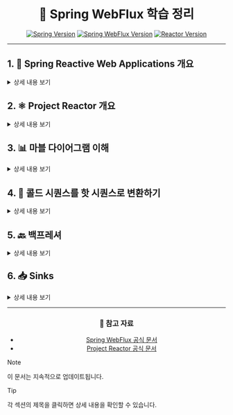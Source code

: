 <div align="center">

# 🌊 Spring WebFlux 학습 정리
[![Spring Version](https://img.shields.io/badge/Spring-6.0.0-brightgreen.svg)](https://spring.io/)
[![Spring WebFlux Version](https://img.shields.io/badge/Spring%20WebFlux-6.2.0-brightgreen.svg)](https://docs.spring.io/spring-framework/reference/web/webflux.html)
[![Reactor Version](https://img.shields.io/badge/Reactor-2023.0.0-blue.svg)](https://projectreactor.io/)

</div>

---

## 1. 🚀 Spring Reactive Web Applications 개요
<details>
<summary>상세 내용 보기</summary>

- 💫 [리액티브 시스템과 리액티브 프로그래밍의 의미](./md/리액티브%20시스템과%20리액티브%20프로그래밍의%20의미.md)
- 🔄 [Blocking I/O 방식과 Non-Blocking I/O 방식 이해하기(1)](./md/블로킹,논블로킹%20IO%20이해하기.md)
- ⚡ [Blocking I/O 방식과 Non-Blocking I/O 방식 이해하기(2): Spring MVC vs Spring WebFlux](./md/블로킹,논블로킹%20IO%20이해하기.md)
- 📚 [Spring WebFlux 개요](./md/Spring%20WebFlux%20개요.md)

</details>

## 2. ⚛️ Project Reactor 개요
<details>
<summary>상세 내용 보기</summary>

- 🔮 [리액터(Reactor) 란?](./md/what-is-reactor.md)
- 🔮 [리액터(Reactor) 용어 정의](./md/reactor용어정의.md)

</details>

## 3. 📊 마블 다이어그램 이해
<details>
<summary>상세 내용 보기</summary>

- 🔮 [마블 다이어그램 이해하기](./md/marble-diagram.md)

</details>

## 4. 🔄 콜드 시퀀스를 핫 시퀀스로 변환하기
<details>
<summary>상세 내용 보기</summary>

- 🔮 [콜드 시퀀스를 핫 시퀀스로 변환하기](./md/Cold-Hot%20Sequence.md)

</details>

## 5. 🔙 백프레셔
<details>
<summary>상세 내용 보기</summary>

- 🔮 [백프레셔](./md/백프레셔.md)

</details>

## 6. 📥 Sinks
<details>
<summary>상세 내용 보기</summary>

- 🔮 [Sinks](./md/sinks.md)

</details>

---

<div align="center">

### 📖 참고 자료
- [Spring WebFlux 공식 문서](https://docs.spring.io/spring-framework/reference/web/webflux.html)
- [Project Reactor 공식 문서](https://projectreactor.io/docs)

</div>

> [!NOTE]
> 이 문서는 지속적으로 업데이트됩니다.

> [!TIP]
> 각 섹션의 제목을 클릭하면 상세 내용을 확인할 수 있습니다.